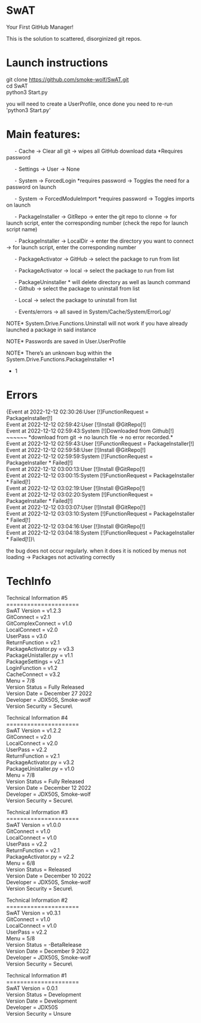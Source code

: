 # SwAT
Your First GitHub Manager!

This is the solution to scattered, disorginized git repos.

# Launch instructions
git clone https://github.com/smoke-wolf/SwAT.git \
cd SwAT\
python3 Start.py

you will need to create a UserProfile, once done you need to re-run 'python3 Start.py'


# Main features:

`	`⁃	Cache -> Clear all git -> wipes all GitHub download data \*Requires password 

`	`⁃	Settings -> User -> None

`	`⁃	System -> ForcedLogin \*requires password -> Toggles the need for a password on launch

`	`⁃	System -> ForcedModuleImport \*requires password -> Toggles imports on launch

`	`⁃	PackageInstaller -> GitRepo -> enter the git repo to clonne -> for launch script, enter the corresponding number (check the repo for launch script name)

`	`⁃	PackageInstaller -> LocalDir -> enter the directory you want to connect -> for launch script, enter the corresponding number

`	`⁃	PackageActivator -> GitHub -> select the package to run from list

`	`⁃  PackageActivator -> local -> select the package to run from list

`	`⁃	PackageUninstaller \* will delete directory as well as launch command\
`	`⁃		Github -> select the package to uninstall from list

`	`⁃		Local -> select the package to uninstall from list

`	`⁃	Events/errors -> all saved in System/Cache/System/ErrorLog/


NOTE\* System.Drive.Functions.Uninstall will not work if you have already launched a package in said instance

NOTE\* Passwords are saved in User.UserProfile

NOTE\* There’s an unknown bug within the System.Drive.Functions.PackageInstaller \*1



* 1
# Errors
{Event at 2022-12-12 02:30:26:User [!]FunctionRequest = PackageInstaller[!]\
Event at 2022-12-12 02:59:42:User [!]Install @GitRepo[!]\
Event at 2022-12-12 02:59:43:System [!]Downloaded from Github[!] ~~~~~~ \*download from git -> no launch file -> no error recorded.\* \
Event at 2022-12-12 02:59:43:User [!]FunctionRequest = PackageInstaller[!]\
Event at 2022-12-12 02:59:58:User [!]Install @GitRepo[!]\
Event at 2022-12-12 02:59:59:System [!]FunctionRequest = PackageInstaller \* Failed[!]\
Event at 2022-12-12 03:00:13:User [!]Install @GitRepo[!]\
Event at 2022-12-12 03:00:15:System [!]FunctionRequest = PackageInstaller \* Failed[!]\
Event at 2022-12-12 03:02:19:User [!]Install @GitRepo[!]\
Event at 2022-12-12 03:02:20:System [!]FunctionRequest = PackageInstaller \* Failed[!]\
Event at 2022-12-12 03:03:07:User [!]Install @GitRepo[!]\
Event at 2022-12-12 03:03:10:System [!]FunctionRequest = PackageInstaller \* Failed[!]\
Event at 2022-12-12 03:04:16:User [!]Install @GitRepo[!]\
Event at 2022-12-12 03:04:18:System [!]FunctionRequest = PackageInstaller \* Failed[!]}\

the bug does not occur regularly. when it does it is noticed by menus not loading -> Packages not activating correctly


# TechInfo

Technical Information #5\
=====================\
SwAT Version = v1.2.3\
GitConnect = v2.1\
GitComplexConnect = v1.0\
LocalConnect = v2.0\
UserPass = v3.0\
ReturnFunction = v2.1\
PackageActivator.py = v3.3\
PackageUnistaller.py = v1.1\
PackageSettings = v2.1\
LoginFunction = v1.2\
CacheConnect = v3.2\
Menu = 7/8\
Version Status = Fully Released\
Version Date = December 27 2022\
Developer = JDX50S, Smoke-wolf\
Version Security = Secure\


Technical Information #4\
=====================\
SwAT Version = v1.2.2\
GitConnect = v2.0\
LocalConnect = v2.0\
UserPass = v2.2\
ReturnFunction = v2.1\
PackageActivator.py = v3.2\
PackageUnistaller.py = v1.0\
Menu = 7/8\
Version Status = Fully Released\
Version Date = December 12 2022\
Developer = JDX50S, Smoke-wolf\
Version Security = Secure\


Technical Information #3\
=====================\
SwAT Version = v1.0.0\
GitConnect = v1.0\
LocalConnect = v1.0\
UserPass = v2.2\
ReturnFunction = v2.1\
PackageActivator.py = v2.2\
Menu = 6/8\
Version Status = Released\
Version Date = December 10 2022\
Developer = JDX50S, Smoke-wolf\
Version Security = Secure\


Technical Information #2\
=====================\
SwAT Version = v0.3.1\
GitConnect = v1.0\
LocalConnect = v1.0\
UserPass = v2.2\
Menu = 5/8\
Version Status = -BetaRelease\
Version Date = December 9 2022\
Developer = JDX50S, Smoke-wolf\
Version Security = Secure\


Technical Information #1\
=====================\
SwAT Version = 0.0.1\
Version Status = Development\
Version Date = Development\
Developer = JDX50S\
Version Security = Unsure
